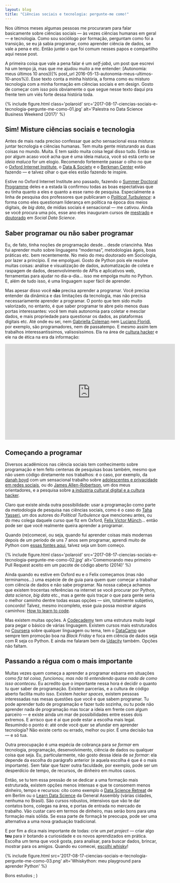```yaml
---
layout: blog
title: "Ciências sociais e tecnologia: pergunte-me como!"
---
```


Nos últimos meses algumas pessoas me procuraram para falar basicamente sobre ciências sociais — às vezes ciências humanas em geral — e tecnologia. Como sou sociólogo por formação, perguntam como foi a transição, se eu já sabia programar, como aprender ciência de dados, se vale a pena e etc. Então juntei o que foi comum nesses papos e compartilho aqui nesse post.

A primeira coisa que vale a pena falar é um _self-jabá_,  um post que escrevi há um tempo já, mas que me ajudou muito a me entender: [Autonomia: meus últimos 10 anos]({% post_url 2016-05-13-autonomia-meus-ultimos-10-anos%}). Esse texto conta a minha história, a forma como eu misturo tecnologia com a minha formação em ciências sociais e em design. Gosto de começar com isso pois obviamente o que segue nesse texto daqui pra frente tem um viés forte dessa história toda.

{% include figure.html class='polaroid' src='2017-08-17-ciencias-sociais-e-tecnologia-pergunte-me-como-01.jpg' alt='Palestra no Data Science Business Weekend (2017)' %}

## Sim! Misture ciências sociais e tecnologia

Antes de mais nada preciso confessar que acho sensacional essa  mistura: juntar tecnologia e ciências humanas. Tem muita gente misturando as duas coisas no mundo. Muita. E tem saído muita coisa legal disso tudo. Então se por algum acaso você acha que é uma ideia maluca, você só está certo se _ideia maluca_ for um elogio. Recomendo fortemente passar o olho no que o [Oxford Internet Institute](https://www.oii.ox.ac.uk/), o [Data & Society](https://datasociety.net/) e o [Berkman Center](https://cyber.harvard.edu/) estão fazendo — e talvez olhar o que eles estão fazendo te inspire.

Estive no Oxford Internet Institute ano passado, fazendo o [Summer Doctoral Programme](https://www.oii.ox.ac.uk/study/summer-doctoral-programme/) deles e a estada lá confirmou todas as boas espectativas que eu tinha quanto a eles e quanto a esse ramo de pesquisa. Especialmente a linha de pesquisa dos professores que publicaram o [_Political Turbulence_](press.princeton.edu/titles/10582.html): a forma como eles questionam liderança em política na época dos meios digitais, de _big data_, de mídias sociais é sensacional — me cativou. Ainda se você procura uma pós, esse ano eles inauguram cursos de [mestrado](https://www.oii.ox.ac.uk/study/msc-in-social-data-science/) e [doutorado](https://www.oii.ox.ac.uk/study/dphil-in-social-data-science/) em _Social Data Science_.

## Saber programar ou não saber programar

Eu, de fato, tinha noções de programação desde… desde criancinha. Mas fui aprender muito sobre linguagens “modernas”, metodologias ágeis, boas práticas etc. bem recentemente. No meio do meu doutorado em Sociologia, por lazer a princípio. E me empolguei. Gosto de Python pois ele resolve muitas coisas: análise e visualização de dados, automatização de coleta e raspagem de dados, desenvolvimento de APIs e aplicativos web, ferramentas para ajudar no dia-a-dia… isso me empolga muito no Python. E, além de tudo isso, é uma linguagem super fácil de aprender.

Mas apesar disso você **não** precisa aprender a programar. Você precisa entender da dinâmica e das limitações da tecnologia, mas não precisa necessariamente aprender a programar. O ponto que tem sido muito valorizado, no entanto, é que saber programar te abre pelo menos duas portas interessantes: você tem mais autonomia para coletar e mesclar dados, e mais propriedade para questionar os dados, as plataformas digitais etc. Até onde eu sei, nem [Gabriella Coleman](https://twitter.com/BiellaColeman) nem [Luciano Floridi](https://twitter.com/Floridi), por exemplo, são programadores, nem de passatempo. E mesmo assim tem trabalhos interessantíssimos, valisosíssimos. Ela na área de [cultura hacker](https://www.versobooks.com/books/2027-hacker-hoaxer-whistleblower-spy) e ele na de ética na era da informação:

<iframe width="560" height="315" src="https://www.youtube.com/embed/HEvyHf7xJa0" frameborder="0" allowfullscreen></iframe>

## Começando a programar

Diversos acadêmicos nas ciência sociais tem conhecimento sobre programação e tem feito centenas de pesquisas boas também, mesmo que não usem código diretamente nos trabalhos: é o caso, por exemplo, da [danah boyd](https://twitter.com/zephoria) com um sensacional trabalho sobre [adolescentes e privacidade em redes sociais](https://www.danah.org/books/ItsComplicated.pdf), ou do [James Allen-Robertson](https://twitter.com/Minyall), um dos meus orientadores, e a pesquisa sobre [a indústria cultural digital e a cultura hacker](https://www.palgrave.com/us/book/9781137033468).

Claro que existe ainda outra possibilidade: usar a programação como parte da metodologia de pesquisa nas ciências sociais, como é o caso do [Taha Yasseri](https://twitter.com/TahaYasseri), um dos autores do _Political Turbulence_ que mencioneu antes, ou do meu colega daquele curso que fiz em Oxford, [Felix Victor Münch](https://twitter.com/FlxVctr)… então pode ser que você realmente queira aprender a programar. 

Quando (re)comecei, ou seja, quando fui aprender coisas mais modernas depois de um período de uns 7 anos sem programar, aprendi muito de Python com [essas fontes aqui](https://github.com/cuducos/whiskyton#thanks), talvez seja um bom começo.

{% include figure.html class='polaroid' src='2017-08-17-ciencias-sociais-e-tecnologia-pergunte-me-como-02.jpg' alt='Comemorando meu primeiro Pull Request aceito em um pacote de código aberto (2014)' %}

Ainda quando eu estive em Oxford eu e o Felix começamos (mas não terminamos…) uma espécie de de guia para quem quer começar a trabalhar com ciência de dados e não sabe programar. Na nossa cabeça achamos que existem trocentas referências na internet se você procurar por Python, _data science_, _big data_ etc., mas a gente quis traçar o que para gente seria o melhor caminho dentre todas essas opções — sim, totalmente subjetivo, concordo! Talvez, mesmo incompleto, esse guia possa mostrar alguns caminhos: [How to learn to code](https://oii-sdp-2016.github.io/how-to-learn-to-code).

Mas existem muitas opções. A [Codecademy](https://www.codecademy.com/) tem uma estrutura muito legal para pegar o básico de várias linguagem. Existem cursos mais estruturados no [Coursera](https://www.coursera.org/) sobre qualquer linguagem ou tema, tem o [DataCamp](https://www.datacamp.com/) que sempre tem promoção boa na _Black Friday_ e foca em ciência de dados seja com R seja co Python. E ainda me falaram bem da [Udacity](https://www.udacity.com/) também. Opções não faltam.

## Passando a régua com o mais importante

Muitas vezes quem começa a aprender a programar esbarra em situações como _fiz tal coisa, funcionou, mas não tô entendendo quase nada de como isso aconteceu_. Eu acredito que o importante nessa hora é decidir o quanto tu quer saber de programação. Existem parcerias, e a cultura de código aberto facilita muito isso. Existem _hacker spaces_, existem pessoas interessadas nas mesas questões que você e que sabem programar. Tu pode aprender tudo de programação e fazer tudo sozinha, ou tu pode não aprender nada de programação mas tocar a ideia em frente com algum parceiro — e existe ainda um mar de possibilidades entre esses dois extremos. E arrisco que é aí que pode estar a escolha mais legal. Resumindo o ponto é: até onde você quer se afundar em aprender tecnologia? Não existe certo ou errado, melhor ou pior. É uma decisão tua — e só tua.

Outra preocupação é uma espécia de cobrança para _se formar_ em tecnologia, programação, desenvolvimento, ciência de dados ou qualquer coisa que seja. Eu, particularmente, não gosto dessa ideia de _se formar_: ela depende da escolha do parágrafo anterior (e aquela escolha é que é o mais importante). Sem falar que fazer outra faculdade, por exemplo, pode ser um desperdício de tempo, de recursos, de dinheiro em muitos casos.

Então, se tu tem essa pressão de se dedicar a uma formação mais estruturada, existem opções menos intensas e que te consomem menos dinheiro, tempo e recursos: cito como exemplo o [Data Science Retreat](https://www.datascienceretreat.com/) de em Berlim ou o [Learn Data Science](https://generalassemb.ly/education/data-science) da General Assembly (várias cidades, nenhuma no Brasil). São cursos robustos, intensivos que vão te dar contatos bons, colegas na área, e portas de entrada no mercado de trabalho. Vão custar caro em termos de dinheiro, mas serão bons para uma formação mais sólida. Se essa parte de formaçã te preocupa, pode ser uma alternativa a uma nova graduação tradicional.

E por fim a dica mais importante de todas: crie um _pet project_ — criar algo **teu** para ir botando a curiosidade e os novos aprendizados em prática. Escolha um tema que você gosta, para analisar, para buscar dados, brincar, mostrar para os amigos. Quando eu comecei, [escolhi whisky](https://whiskyton.herokuapp.com/)!

{% include figure.html src='2017-08-17-ciencias-sociais-e-tecnologia-pergunte-me-como-03.png' alt='Whiskython: meu playground para aprender Python' %}

Bons estudos ; )
